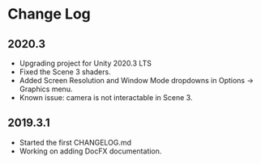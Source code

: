 # Change Log

## 2020.3

- Upgrading project for Unity 2020.3 LTS
- Fixed the Scene 3 shaders.
- Added Screen Resolution and Window Mode dropdowns in Options -> Graphics menu.
- Known issue: camera is not interactable in Scene 3.

## 2019.3.1

- Started the first CHANGELOG.md
- Working on adding DocFX documentation.
